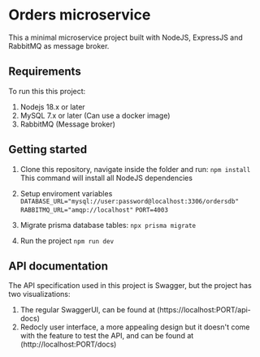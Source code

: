 # Orders microservice

This a minimal microservice project built with NodeJS, ExpressJS and RabbitMQ as message broker.

## Requirements

To run this this project:

1.  Nodejs 18.x or later
2.  MySQL 7.x or later (Can use a docker image)
3.  RabbitMQ (Message broker)

## Getting started

1. Clone this repository, navigate inside the folder and run:
   `npm install`
   This command will install all NodeJS dependencies

2. Setup enviroment variables
   `DATABASE_URL="mysql://user:password@localhost:3306/ordersdb"`
   `RABBITMQ_URL="amqp://localhost"`
   `PORT=4003`

3. Migrate prisma database tables:
   `npx prisma migrate`

4. Run the project
   `npm run dev`

## API documentation

The API specification used in this project is Swagger, but the project has two visualizations:

1.  The regular SwaggerUI, can be found at (https://localhost:PORT/api-docs)
2.  Redocly user interface, a more appealing design but it doesn't come with the feature to test the API, and can be found at (http://localhost:PORT/docs)
